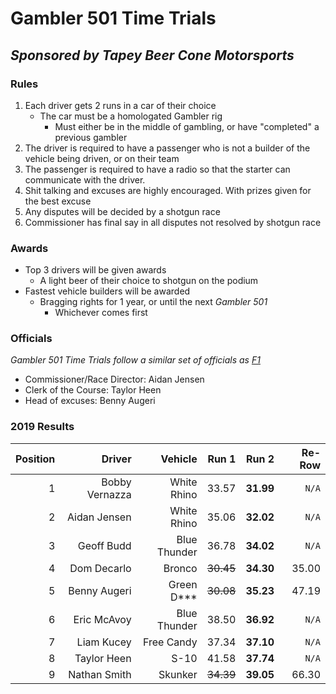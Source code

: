 # Gambler 501 Time Trials

## *Sponsored by Tapey Beer Cone Motorsports*

### Rules

1. Each driver gets 2 runs in a car of their choice
    * The car must be a homologated Gambler rig
      * Must either be in the middle of gambling, or have "completed" a previous gambler
2. The driver is required to have a passenger who is not a builder of the vehicle being driven, or on their team
3. The passenger is required to have a radio so that the starter can communicate with the driver.
4. Shit talking and excuses are highly encouraged. With prizes given for the best excuse
5. Any disputes will be decided by a shotgun race
6. Commissioner has final say in all disputes not resolved by shotgun race

### Awards

* Top 3 drivers will be given awards
  * A light beer of their choice to shotgun on the podium 
* Fastest vehicle builders will be awarded
  * Bragging rights for 1 year, or until the next *Gambler 501*
    * Whichever comes first

### Officials

*Gambler 501 Time Trials follow a similar set of officials as [F1](https://www.formula1.com/en/championship/inside-f1/rules-regs/Officials.html)* 

* Commissioner/Race Director: Aidan Jensen
* Clerk of the Course: Taylor Heen
* Head of excuses: Benny Augeri

### 2019 Results


| Position | Driver         | Vehicle       | Run 1     | Run 2     | Re-Row |
| --------:| --------------:| -------------:| ---------:| ---------:| ------:|
|     1    | Bobby Vernazza | White Rhino   | 33.57     | **31.99** | `N/A`  |
|     2    | Aidan Jensen   | White Rhino   | 35.06     | **32.02** | `N/A`  |
|     3    | Geoff Budd     | Blue Thunder  | 36.78     | **34.02** | `N/A`  |
|     4    | Dom Decarlo    | Bronco        | ~~30.45~~ | **34.30** | 35.00  |
|     5    | Benny Augeri   | Green D***    | ~~30.08~~ | **35.23** | 47.19  |
|     6    | Eric McAvoy    | Blue Thunder  | 38.50     | **36.92** | `N/A`  |
|     7    | Liam Kucey     | Free Candy    | 37.34     | **37.10** | `N/A`  |
|     8    | Taylor Heen    | S-10          | 41.58     | **37.74** | `N/A`  |
|     9    | Nathan Smith   | Skunker       | ~~34.39~~ | **39.05** | 66.30  |
